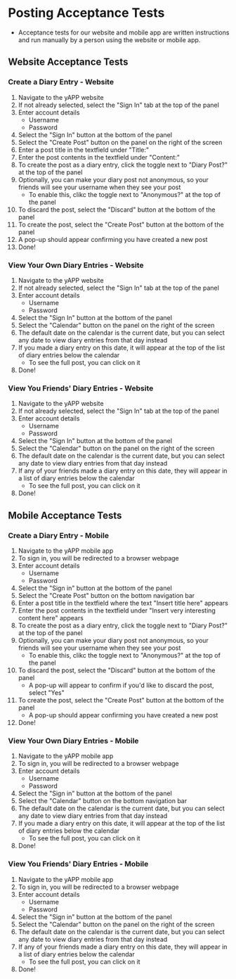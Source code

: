 # Posting Acceptance Tests
 - Acceptance tests for our website and mobile app are written instructions and run manually by a person using the website or mobile app.

## Website Acceptance Tests

### Create a Diary Entry - Website
1. Navigate to the yAPP website
2. If not already selected, select the "Sign In" tab at the top of the panel
3. Enter account details
    - Username
    - Password
4. Select the "Sign In" button at the bottom of the panel
5. Select the "Create Post" button on the panel on the right of the screen
6. Enter a post title in the textfield under "Title:"
7. Enter the post contents in the textfield under "Content:"
8. To create the post as a diary entry, click the toggle next to "Diary Post?" at the top of the panel
9. Optionally, you can make your diary post not anonymous, so your friends will see your username when they see your post
    - To enable this, clikc the toggle next to "Anonymous?" at the top of the panel
10. To discard the post, select the "Discard" button at the bottom of the panel
11. To create the post, select the "Create Post" button at the bottom of the panel
12. A pop-up should appear confirming you have created a new post
13. Done!

### View Your Own Diary Entries - Website
1. Navigate to the yAPP website
2. If not already selected, select the "Sign In" tab at the top of the panel
3. Enter account details
    - Username
    - Password
4. Select the "Sign In" button at the bottom of the panel
5. Select the "Calendar" button on the panel on the right of the screen
6. The default date on the calendar is the current date, but you can select any date to view diary entries from that day instead
7. If you made a diary entry on this date, it will appear at the top of the list of diary entries below the calendar
    - To see the full post, you can click on it
8. Done!

### View You Friends' Diary Entries - Website
1. Navigate to the yAPP website
2. If not already selected, select the "Sign In" tab at the top of the panel
3. Enter account details
    - Username
    - Password
4. Select the "Sign In" button at the bottom of the panel
5. Select the "Calendar" button on the panel on the right of the screen
6. The default date on the calendar is the current date, but you can select any date to view diary entries from that day instead
7. If any of your friends made a diary entry on this date, they will appear in a list of diary entries below the calendar
    - To see the full post, you can click on it
8. Done!

## Mobile Acceptance Tests

### Create a Diary Entry - Mobile
1. Navigate to the yAPP mobile app
2. To sign in, you will be redirected to a browser webpage
3. Enter account details
    - Username
    - Password
4. Select the "Sign in" button at the bottom of the panel
5. Select the "Create Post" button on the bottom navigation bar
6. Enter a post title in the textfield where the text "Insert title here" appears
7. Enter the post contents in the textfield under "Insert very interesting content here" appears
8. To create the post as a diary entry, click the toggle next to "Diary Post?" at the top of the panel
9. Optionally, you can make your diary post not anonymous, so your friends will see your username when they see your post
    - To enable this, clikc the toggle next to "Anonymous?" at the top of the panel
10. To discard the post, select the "Discard" button at the bottom of the panel
    - A pop-up will appear to confirm if you'd like to discard the post, select "Yes"
11. To create the post, select the "Create Post" button at the bottom of the panel
    - A pop-up should appear confirming you have created a new post
12. Done!


### View Your Own Diary Entries - Mobile
1. Navigate to the yAPP mobile app
2. To sign in, you will be redirected to a browser webpage
3. Enter account details
    - Username
    - Password
4. Select the "Sign in" button at the bottom of the panel
5. Select the "Calendar" button on the bottom navigation bar
6. The default date on the calendar is the current date, but you can select any date to view diary entries from that day instead
7. If you made a diary entry on this date, it will appear at the top of the list of diary entries below the calendar
    - To see the full post, you can click on it
8. Done!

### View You Friends' Diary Entries - Mobile
1. Navigate to the yAPP mobile app
2. To sign in, you will be redirected to a browser webpage
3. Enter account details
    - Username
    - Password
4. Select the "Sign in" button at the bottom of the panel
5. Select the "Calendar" button on the panel on the right of the screen
6. The default date on the calendar is the current date, but you can select any date to view diary entries from that day instead
7. If any of your friends made a diary entry on this date, they will appear in a list of diary entries below the calendar
    - To see the full post, you can click on it
8. Done!
